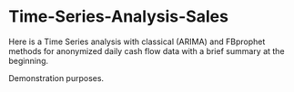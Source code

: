 # Time-Series-Analysis-Sales
Here is a Time Series analysis with classical (ARIMA) and FBprophet methods for anonymized daily cash flow data with a brief summary at the beginning.

Demonstration purposes.
